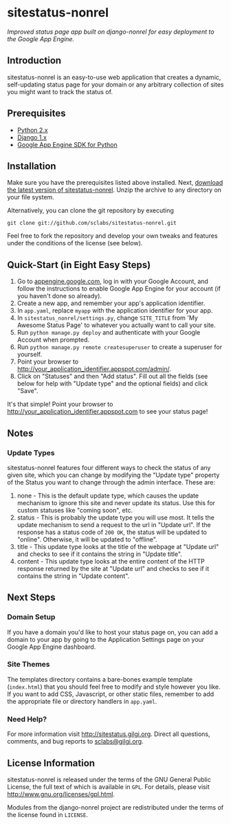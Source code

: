 sitestatus-nonrel
=================

_Improved status page app built on django-nonrel for easy deployment to the Google App Engine._

Introduction
------------

sitestatus-nonrel is an easy-to-use web application that creates a dynamic, self-updating status page for your domain or any arbitrary collection of sites you might want to track the status of.

Prerequisites
-------------

- [Python 2.x](http://python.org/)
- [Django 1.x](https://www.djangoproject.com/)
- [Google App Engine SDK for Python](http://code.google.com/appengine/downloads.html#Google_App_Engine_SDK_for_Python)

Installation
------------

Make sure you have the prerequisites listed above installed. Next, [download the latest version of sitestatus-nonrel](https://github.com/sclabs/sitestatus-nonrel/zipball/master). Unzip the archive to any directory on your file system.

Alternatively, you can clone the git repository by executing

    git clone git://github.com/sclabs/sitestatus-nonrel.git

Feel free to fork the repository and develop your own tweaks and features under the conditions of the license (see below).

Quick-Start (in Eight Easy Steps)
--------------------------------

1. Go to [appengine.google.com](http://appengine.google.com), log in with your Google Account, and follow the instructions to enable Google App Engine for your account (if you haven't done so already).
2. Create a new app, and remember your app's application identifier.
3. In `app.yaml`, replace `myapp` with the application identifier for your app.
4. In `sitestatus_nonrel/settings.py`, change `SITE_TITLE` from 'My Awesome Status Page' to whatever you actually want to call your site.
5. Run `python manage.py deploy` and authenticate with your Google Account when prompted.
6. Run `python manage.py remote createsuperuser` to create a superuser for yourself.
7. Point your browser to <http://your_application_identifier.appspot.com/admin/>.
8. Click on "Statuses" and then "Add status". Fill out all the fields (see below for help with "Update type" and the optional fields) and click "Save".

It's that simple! Point your browser to <http://your_application_identifier.appspot.com> to see your status page!

Notes
-----

### Update Types

sitestatus-nonrel features four different ways to check the status of any given site, which you can change by modifying the "Update type" property of the Status you want to change through the admin interface. These are:

1. none - This is the default update type, which causes the update mechanism to ignore this site and never update its status. Use this for custom statuses like "coming soon", etc.
2. status - This is probably the update type you will use most. It tells the update mechanism to send a request to the url in "Update url". If the response has a status code of `200 OK`, the status will be updated to "online". Otherwise, it will be updated to "offline".
3. title - This update type looks at the title of the webpage at "Update url" and checks to see if it contains the string in "Update title".
4. content - This update type looks at the entire content of the HTTP response returned by the site at "Update url" and checks to see if it contains the string in "Update content".

Next Steps
----------

### Domain Setup

If you have a domain you'd like to host your status page on, you can add a domain to your app by going to the Application Settings page on your Google App Engine dashboard.

### Site Themes

The templates directory contains a bare-bones example template (`index.html`) that you should feel free to modify and style however you like. If you want to add CSS, Javascript, or other static files, remember to add the appropriate file or directory handlers in `app.yaml`.

### Need Help?

For more information visit <http://sitestatus.gilgi.org>. Direct all questions, comments, and bug reports to <sclabs@gilgi.org>.

License Information
-------------------

sitestatus-nonrel is released under the terms of the GNU General Public License, the full text of which is available in `GPL`. For details, please visit <http://www.gnu.org/licenses/gpl.html>.

Modules from the django-nonrel project are redistributed under the terms of the license found in `LICENSE`.